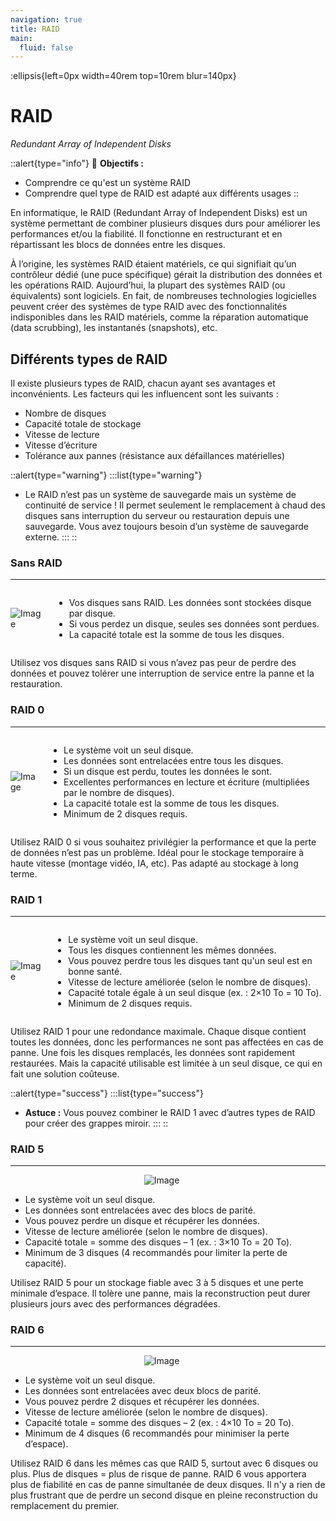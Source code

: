 ```yaml
---
navigation: true
title: RAID
main:
  fluid: false
---
```

:ellipsis{left=0px width=40rem top=10rem blur=140px}
# RAID

_Redundant Array of Independent Disks_

::alert{type="info"}
🎯 __Objectifs :__
- Comprendre ce qu'est un système RAID
- Comprendre quel type de RAID est adapté aux différents usages
::

En informatique, le RAID (Redundant Array of Independent Disks) est un système permettant de combiner plusieurs disques durs pour améliorer les performances et/ou la fiabilité. Il fonctionne en restructurant et en répartissant les blocs de données entre les disques.

À l’origine, les systèmes RAID étaient matériels, ce qui signifiait qu’un contrôleur dédié (une puce spécifique) gérait la distribution des données et les opérations RAID. Aujourd’hui, la plupart des systèmes RAID (ou équivalents) sont logiciels. En fait, de nombreuses technologies logicielles peuvent créer des systèmes de type RAID avec des fonctionnalités indisponibles dans les RAID matériels, comme la réparation automatique (data scrubbing), les instantanés (snapshots), etc.

## Différents types de RAID

Il existe plusieurs types de RAID, chacun ayant ses avantages et inconvénients. Les facteurs qui les influencent sont les suivants :

- Nombre de disques
- Capacité totale de stockage
- Vitesse de lecture
- Vitesse d’écriture
- Tolérance aux pannes (résistance aux défaillances matérielles)

::alert{type="warning"}
:::list{type="warning"}
  - Le RAID n’est pas un système de sauvegarde mais un système de continuité de service ! Il permet seulement le remplacement à chaud des disques sans interruption du serveur ou restauration depuis une sauvegarde. Vous avez toujours besoin d’un système de sauvegarde externe.
:::
::

### Sans RAID
---

<div style="display: flex; align-items: center;">
  <img src="/fr/img/global/no-raid.svg" alt="Image" style="max-width: 30%; max-height:230px; margin-right: 20px;">
  <ul>
    <li>Vos disques sans RAID. Les données sont stockées disque par disque.</li>
    <li>Si vous perdez un disque, seules ses données sont perdues.</li>
    <li>La capacité totale est la somme de tous les disques.</li>
</div>

Utilisez vos disques sans RAID si vous n’avez pas peur de perdre des données et pouvez tolérer une interruption de service entre la panne et la restauration.

### RAID 0
---

<div style="display: flex; align-items: center;">
  <img src="/fr/img/global/raid0.svg" alt="Image" style="max-width: 30%; max-height:230px; margin-right: 20px;">
  <ul>
    <li>Le système voit un seul disque.</li>
    <li>Les données sont entrelacées entre tous les disques.</li>
    <li>Si un disque est perdu, toutes les données le sont.</li>
    <li>Excellentes performances en lecture et écriture (multipliées par le nombre de disques).</li>
    <li>La capacité totale est la somme de tous les disques.</li>
    <li>Minimum de 2 disques requis.</li>
</div>

Utilisez RAID 0 si vous souhaitez privilégier la performance et que la perte de données n’est pas un problème. Idéal pour le stockage temporaire à haute vitesse (montage vidéo, IA, etc). Pas adapté au stockage à long terme.

### RAID 1
---

<div style="display: flex; align-items: center;">
  <img src="/fr/img/global/raid1.svg" alt="Image" style="max-width: 30%; max-height:230px; margin-right: 20px;">
  <ul>
    <li>Le système voit un seul disque.</li>
    <li>Tous les disques contiennent les mêmes données.</li>
    <li>Vous pouvez perdre tous les disques tant qu'un seul est en bonne santé.</li>
    <li>Vitesse de lecture améliorée (selon le nombre de disques).</li>
    <li>Capacité totale égale à un seul disque (ex. : 2×10 To = 10 To).</li>
    <li>Minimum de 2 disques requis.</li>
</div>

Utilisez RAID 1 pour une redondance maximale. Chaque disque contient toutes les données, donc les performances ne sont pas affectées en cas de panne. Une fois les disques remplacés, les données sont rapidement restaurées. Mais la capacité utilisable est limitée à un seul disque, ce qui en fait une solution coûteuse.

::alert{type="success"}
:::list{type="success"}
- __Astuce :__ Vous pouvez combiner le RAID 1 avec d’autres types de RAID pour créer des grappes miroir.
:::
::

### RAID 5
---
<p align="center">
  <img src="/fr/img/global/raid5.svg" alt="Image" style="max-width: 40%; margin-right: 20px;">
</p>

- Le système voit un seul disque.
- Les données sont entrelacées avec des blocs de parité.
- Vous pouvez perdre un disque et récupérer les données.
- Vitesse de lecture améliorée (selon le nombre de disques).
- Capacité totale = somme des disques – 1 (ex. : 3×10 To = 20 To).
- Minimum de 3 disques (4 recommandés pour limiter la perte de capacité).

Utilisez RAID 5 pour un stockage fiable avec 3 à 5 disques et une perte minimale d’espace. Il tolère une panne, mais la reconstruction peut durer plusieurs jours avec des performances dégradées.

### RAID 6
---
<p align="center">
  <img src="/fr/img/global/raid6.svg" alt="Image" style="max-width: 50%; margin-right: 20px;">
</p>

- Le système voit un seul disque.
- Les données sont entrelacées avec deux blocs de parité.
- Vous pouvez perdre 2 disques et récupérer les données.
- Vitesse de lecture améliorée (selon le nombre de disques).
- Capacité totale = somme des disques – 2 (ex. : 4×10 To = 20 To).
- Minimum de 4 disques (6 recommandés pour minimiser la perte d’espace).

Utilisez RAID 6 dans les mêmes cas que RAID 5, surtout avec 6 disques ou plus. Plus de disques = plus de risque de panne. RAID 6 vous apportera plus de fiabilité en cas de panne simultanée de deux disques. Il n'y a rien de plus frustrant que de perdre un second disque en pleine reconstruction du remplacement du premier.
